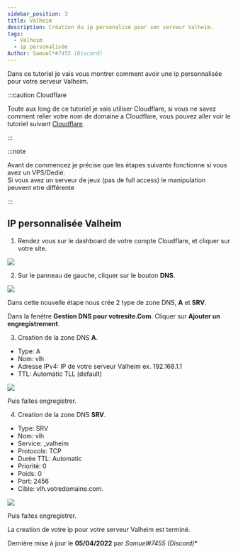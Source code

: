 ```yaml
---
sidebar_position: 3
title: Valheim
description: Création du ip personalisé pour son serveur Valheim.
tags:
  - Valheim
  - ip personalisée
Author: Samuel*#7455 (Discord)
---
```


Dans ce tutoriel je vais vous montrer comment avoir une ip personnalisée pour votre serveur Valheim.

:::caution Cloudflare

Toute aux long de ce tutoriel je vais utiliser Cloudflare, si vous ne savez comment relier votre nom de domaine a Cloudflare, vous pouvez aller voir le tutoriel suivant <a href="../../Nom-de-domaine/cloudflare" target="_blank">Cloudflare</a>.

:::

:::note

Avant de commencez je précise que les étapes suivante fonctionne si vous avez un VPS/Dedié.<br/>
Si vous avez un serveur de jeux (pas de full access) le manipulation peuvent etre différente

:::


## IP personnalisée Valheim

1. Rendez vous sur le dashboard de votre compte Cloudflare, et cliquer sur votre site.

![](https://media.tutorapide.xyz/ihhkqqfqpa16.png)

2. Sur le panneau de gauche, cliquer sur le bouton **DNS**.

![](https://media.tutorapide.xyz/fl3fgbg6wn6o.png)

Dans cette nouvelle étape nous crée 2 type de zone DNS, **A** et **SRV**.

Dans la fenétre **Gestion DNS pour votresite.Com**. Cliquer sur **Ajouter un engregistrement**.

3. Creation de la zone DNS **A**.

  - Type: A
  - Nom: vlh
  - Adresse IPv4: IP de votre serveur Valheim ex. 192.168.1.1
  - TTL: Automatic TLL (default)

![](https://media.tutorapide.xyz/h3366rsaz8rr.png)

Puis faites engregistrer.

4. Creation de la zone DNS **SRV**.

  - Type: SRV
  - Nom: vlh
  - Service: _valheim
  - Protocols: TCP
  - Durée TTL: Automatic
  - Priorité: 0
  - Poids: 0
  - Port: 2456
  - Cible: vlh.votredomaine.com.

  ![](https://media.tutorapide.xyz/fb6mpljxgz6p.png)

  Puis faites engregistrer.

  La creation de votre ip pour votre serveur Valheim est terminé.

  Dernière mise à jour le **05/04/2022** par **Samuel*#7455 (Discord)**